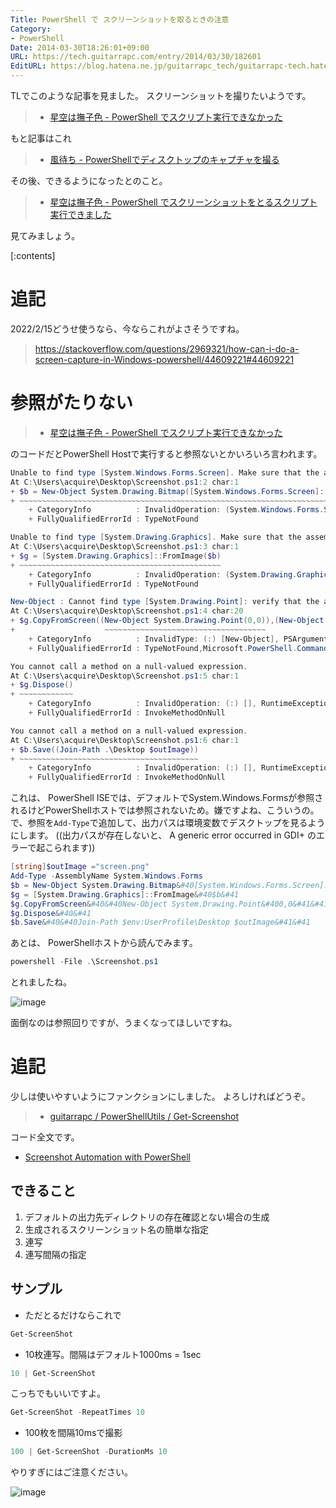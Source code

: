 ```yaml
---
Title: PowerShell で スクリーンショットを取るときの注意
Category:
- PowerShell
Date: 2014-03-30T18:26:01+09:00
URL: https://tech.guitarrapc.com/entry/2014/03/30/182601
EditURL: https://blog.hatena.ne.jp/guitarrapc_tech/guitarrapc-tech.hatenablog.com/atom/entry/12921228815720982466
---
```


TLでこのような記事を見ました。
スクリーンショットを撮りたいようです。

> - [星空は撫子色 - PowerShell でスクリプト実行できなかった](https://muu000.net/wordpress/?p=1513)

もと記事はこれ

> - [風待ち - PowerShellでディスクトップのキャプチャを撮る](https://kazemati.blogspot.jp/2010/10/powershell.html)

その後、できるようになったとのこと。

> - [星空は撫子色 - PowerShell でスクリーンショットをとるスクリプト実行できました](https://muu000.net/wordpress/?p=1513)

見てみましょう。


[:contents]

# 追記

2022/2/15どうせ使うなら、今ならこれがよさそうですね。

> https://stackoverflow.com/questions/2969321/how-can-i-do-a-screen-capture-in-Windows-powershell/44609221#44609221




# 参照がたりない

> - [星空は撫子色 - PowerShell でスクリプト実行できなかった](https://muu000.net/wordpress/?p=1513)

のコードだとPowerShell Hostで実行すると参照ないとかいろいろ言われます。

```ps1
Unable to find type [System.Windows.Forms.Screen]. Make sure that the assembly that contains this type is loaded.
At C:\Users\acquire\Desktop\Screenshot.ps1:2 char:1
+ $b = New-Object System.Drawing.Bitmap([System.Windows.Forms.Screen]::PrimaryScre ...
+ ~~~~~~~~~~~~~~~~~~~~~~~~~~~~~~~~~~~~~~~~~~~~~~~~~~~~~~~~~~~~~~~~~~~~~~~~~~~~~~~~
    + CategoryInfo          : InvalidOperation: (System.Windows.Forms.Screen:TypeName) [], RuntimeException
    + FullyQualifiedErrorId : TypeNotFound

Unable to find type [System.Drawing.Graphics]. Make sure that the assembly that contains this type is loaded.
At C:\Users\acquire\Desktop\Screenshot.ps1:3 char:1
+ $g = [System.Drawing.Graphics]::FromImage($b)
+ ~~~~~~~~~~~~~~~~~~~~~~~~~~~~~~~~~~~~~~~~~~~~~
    + CategoryInfo          : InvalidOperation: (System.Drawing.Graphics:TypeName) [], RuntimeException
    + FullyQualifiedErrorId : TypeNotFound

New-Object : Cannot find type [System.Drawing.Point]: verify that the assembly containing this type is loaded.
At C:\Users\acquire\Desktop\Screenshot.ps1:4 char:20
+ $g.CopyFromScreen((New-Object System.Drawing.Point(0,0)),(New-Object System.Draw ...
+                    ~~~~~~~~~~~~~~~~~~~~~~~~~~~~~~~~~~~~
    + CategoryInfo          : InvalidType: (:) [New-Object], PSArgumentException
    + FullyQualifiedErrorId : TypeNotFound,Microsoft.PowerShell.Commands.NewObjectCommand

You cannot call a method on a null-valued expression.
At C:\Users\acquire\Desktop\Screenshot.ps1:5 char:1
+ $g.Dispose()
+ ~~~~~~~~~~~~
    + CategoryInfo          : InvalidOperation: (:) [], RuntimeException
    + FullyQualifiedErrorId : InvokeMethodOnNull

You cannot call a method on a null-valued expression.
At C:\Users\acquire\Desktop\Screenshot.ps1:6 char:1
+ $b.Save((Join-Path .\Desktop $outImage))
+ ~~~~~~~~~~~~~~~~~~~~~~~~~~~~~~~~~~~~~~~~
    + CategoryInfo          : InvalidOperation: (:) [], RuntimeException
    + FullyQualifiedErrorId : InvokeMethodOnNull
```

これは、 PowerShell ISEでは、デフォルトでSystem.Windows.Formsが参照されるけどPowerShellホストでは参照されないため。嫌ですよね、こういうの。
で、参照を`Add-Type`で追加して、出力パスは環境変数でデスクトップを見るようにします。 ((出力パスが存在しないと、 A generic error occurred in GDI+ のエラーで起こられます))

```ps1
[string]$outImage ="screen.png"
Add-Type -AssemblyName System.Windows.Forms
$b = New-Object System.Drawing.Bitmap&#40[System.Windows.Forms.Screen]::PrimaryScreen.Bounds.Width,[System.Windows.Forms.Screen]::PrimaryScreen.Bounds.Height&#41
$g = [System.Drawing.Graphics]::FromImage&#40$b&#41
$g.CopyFromScreen&#40&#40New-Object System.Drawing.Point&#400,0&#41&#41,&#40New-Object System.Drawing.Point&#400,0&#41&#41,$b.Size&#41
$g.Dispose&#40&#41
$b.Save&#40&#40Join-Path $env:UserProfile\Desktop $outImage&#41&#41
```

あとは、 PowerShellホストから読んでみます。

```ps1
powershell -File .\Screenshot.ps1
```

とれましたね。

![image](https://cdn-ak.f.st-hatena.com/images/fotolife/g/guitarrapc_tech/20140330/20140330182528.png)

面倒なのは参照回りですが、うまくなってほしいですね。

# 追記

少しは使いやすいようにファンクションにしました。
よろしければどうぞ。

> - [guitarrapc / PowerShellUtils / Get-Screenshot](https://github.com/guitarrapc/PowerShellUtil/blob/master/Get-Screenshot/Get-ScreenShot.ps1)

コード全文です。

- [Screenshot Automation with PowerShell](https://gist.github.com/9870497)

## できること

1. デフォルトの出力先ディレクトリの存在確認とない場合の生成
1. 生成されるスクリーンショット名の簡単な指定
1. 連写
1. 連写間隔の指定

## サンプル

- ただとるだけならこれで

```ps1
Get-ScreenShot
```

- 10枚連写。間隔はデフォルト1000ms = 1sec

```ps1
10 | Get-ScreenShot
```

こっちでもいいですよ。
```ps1
Get-ScreenShot -RepeatTimes 10
```

- 100枚を間隔10msで撮影

```ps1
100 | Get-ScreenShot -DurationMs 10
```

やりすぎにはご注意ください。

![image](https://cdn-ak.f.st-hatena.com/images/fotolife/g/guitarrapc_tech/20140330/20140330185450.png)
